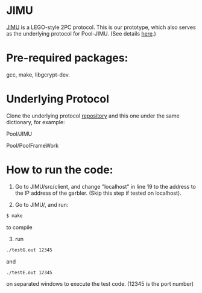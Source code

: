 # JIMU

[JIMU](http://homes.soic.indiana.edu/yh33/mypub/jimu.pdf) is a LEGO-style 2PC protocol. This is our prototype, which also serves as the underlying protocol for Pool-JIMU. (See details [here](http://homes.soic.indiana.edu/yh33/mypub/pool.pdf).)


# Pre-required packages: 
gcc, make, libgcrypt-dev.

# Underlying Protocol 
Clone the underlying protocol [repository](https://github.com/jimu-pool/JIMU) and this one  under the same dictionary, for example:

Pool/JIMU

Pool/PoolFrameWork

# How to run the code:
1. Go to JIMU/src/client, and change "localhost" in line 19 to the address to the IP address of the garbler. (Skip this step if tested on localhost).

2. Go to JIMU/, and run:

```sh
$ make
```

to compile

3. run
```sh
./testG.out 12345
```

and 

```sh
./testE.out 12345
```
on separated windows to execute the test code. (12345 is the port number)







